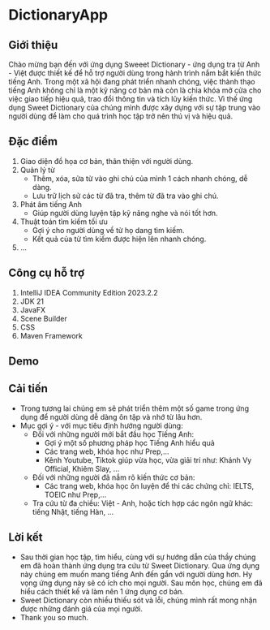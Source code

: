 # DictionaryApp
## Giới thiệu
Chào mừng bạn đến với ứng dụng Sweeet Dictionary - ứng dụng tra từ Anh - Việt được thiết kế để hỗ trợ người dùng trong hành trình nắm bắt kiến thức tiếng Anh. Trong một xã hội đang phát triển nhanh chóng, việc thành thạo tiếng Anh không chỉ là một kỹ năng cơ bản mà còn là chìa khóa mở cửa cho việc giao tiếp hiệu quả, trao đổi thông tin và tích lũy kiến thức. Vì thế ứng dụng Sweet Dictionary của chúng mình được xây dựng với sự tập trung vào người dùng để làm cho quá trình học tập trở nên thú vị và hiệu quả.
## Đặc điểm
1. Giao diện đồ họa cơ bản, thân thiện với người dùng.
2. Quản lý từ
   - Thêm, xóa, sửa từ vào ghi chú của mình 1 cách nhanh chóng, dễ dàng.
   - Lưu trữ lịch sử các từ đã tra, thêm từ đã tra vào ghi chú.
3. Phát âm tiếng Anh
   - Giúp người dùng luyện tập kỹ năng nghe và nói tốt hơn.
4. Thuật toán tìm kiếm tối ưu
   - Gợi ý cho người dùng về từ họ dang tìm kiếm.
   - Kết quả của từ tìm kiếm được hiện lên nhanh chóng.
5. ...
## Công cụ hỗ trợ
1. IntelliJ IDEA Community Edition 2023.2.2
2. JDK 21
3. JavaFX
4. Scene Builder
5. CSS
6. Maven Framework
## Demo
## Cải tiến
  - Trong tương lai chúng em sẽ phát triển thêm một số game trong ứng dụng để người dùng dễ dàng ôn tập và nhớ từ lâu hơn.
  - Mục gợi ý - với mục tiêu định hướng người dùng:
     * Đối với những người mới bắt đầu học Tiếng Anh:
       + Gợi ý một số phương pháp học Tiếng Anh hiểu quả
       + Các trang web, khóa học như Prep,...
       + Kênh Youtube, Tiktok giúp vừa học, vừa giải trí như: Khánh Vy Official, Khiêm Slay, ...
     * Đối với những người đã nắm rõ kiến thức cơ bản:
       + Các trang web, khóa học ôn luyện để thi các chứng chỉ: IELTS, TOEIC như Prep,...
     * Tra cứu từ đa chiều: Việt - Anh, hoặc tích hợp các ngôn ngữ khác: tiếng Nhật, tiếng Hàn, ...
## Lời kết
 - Sau thời gian học tập, tìm hiểu, cùng với sự hướng dẫn của thầy chúng em đã hoàn thành ứng dụng tra cứu từ Sweet Dictionary. Qua ứng dụng này chúng em muốn mang tiếng Anh đến gần với người dùng hơn. Hy vọng ứng dụng này sẽ có ích cho mọi người. Sau môn học, chúng em đã hiểu cách thiết kế và làm nên 1 ứng dụng cơ bản.
 - Sweet Dictionary còn nhiều thiếu sót và lỗi, chúng mình rất mong nhận được những đánh giá của mọi người.
 - Thank you so much.
